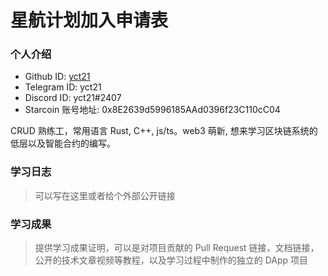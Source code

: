 # 星航计划加入申请表

### 个人介绍

* Github ID: [yct21](https://github.com/yct21)
* Telegram ID: yct21
* Discord ID: yct21#2407
* Starcoin 账号地址: 0x8E2639d5996185AAd0396f23C110cC04

CRUD 熟练工，常用语言 Rust, C++, js/ts。web3 萌新, 想来学习区块链系统的低层以及智能合约的编写。

### 学习日志

> 可以写在这里或者给个外部公开链接

### 学习成果

> 提供学习成果证明，可以是对项目贡献的 Pull Request 链接，文档链接，公开的技术文章视频等教程，以及学习过程中制作的独立的 DApp 项目
